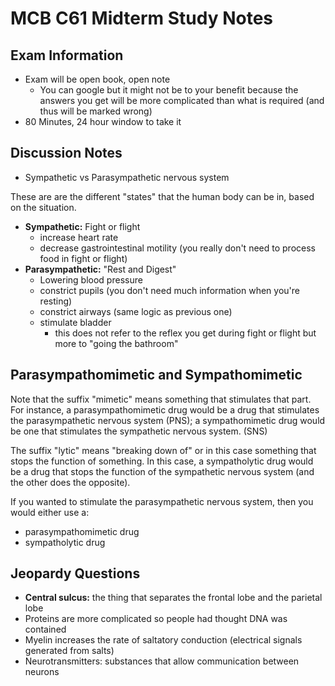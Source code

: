 # MCB C61 Midterm Study Notes

## Exam Information

* Exam will be open book, open note
  * You can google but it might not be to your benefit because the answers you get will be more complicated than what is required (and thus will be marked wrong)
* 80 Minutes, 24 hour window to take it

## Discussion Notes

* Sympathetic vs Parasympathetic nervous system

These are are the different "states" that the human body can be in, based on the situation. 

* **Sympathetic:** Fight or flight
  * increase heart rate
  * decrease gastrointestinal motility (you really don't need to process food in fight or flight)
* **Parasympathetic:** "Rest and Digest"
  * Lowering blood pressure
  * constrict pupils (you don't need much information when you're resting)
  * constrict airways (same logic as previous one)
  * stimulate bladder
    * this does not refer to the reflex you get during fight or flight but more to "going the bathroom"


## Parasympathomimetic and Sympathomimetic 

Note that the suffix "mimetic" means something that stimulates that part. For instance, a parasympathomimetic drug would be a drug that stimulates the parasympathetic nervous system (PNS); a sympathomimetic drug would be one that stimulates the sympathetic nervous system. (SNS)

The suffix "lytic" means "breaking down of" or in this case something that stops the function of something. In this case, a sympatholytic drug would be a drug that stops the function of the sympathetic nervous system (and the other does the opposite).

If you wanted to stimulate the parasympathetic nervous system, then you would either use a:

* parasympathomimetic drug
* sympatholytic drug



## Jeopardy Questions

* **Central sulcus:** the thing that separates the frontal lobe and the parietal lobe
* Proteins are more complicated so people had thought DNA was contained 
* Myelin increases the rate of saltatory conduction (electrical signals generated from salts)
* Neurotransmitters: substances that allow communication between neurons